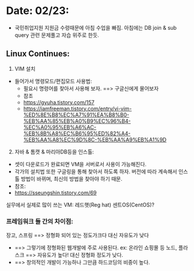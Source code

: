 # Date: 02/23:
  * 국민취업지원 지원금 수령때문에 아침 수업을 빠짐. 아침에는 DB join & sub query 관련 문제풀고 자습 위주로 한듯.  

## Linux Continues:  
1. VIM 설치
  * 들어가서 명령모드/편집모드 사용법:
    * 필요시 명령어를 찾아서 사용해 보자. ==> 구글신에게 물어보자
    * 참조
    * https://gyuha.tistory.com/157  
    * https://iamfreeman.tistory.com/entry/vi-vim-%ED%8E%B8%EC%A7%91%EA%B8%B0-%EB%AA%85%EB%A0%B9%EC%96%B4-%EC%A0%95%EB%A6%AC-%EB%8B%A8%EC%B6%95%ED%82%A4-%EB%AA%A8%EC%9D%8C-%EB%AA%A9%EB%A1%9D  
    
2. 자바 & 톰캣 & 마리아DB등을 인스톨:  
  * 셋이 다운로드가 완료되면 VM을 서버로서 사용이 가능해진다.  
  * 각가의 설치법 또한 구글링을 통해 찾아서 하도록 하자. 버전에 따라 계속해서 인스톨 방법이 바뀌며, 최신의 방법을 찾아야 하기 때문.  
  * 참조:  
  * https://sseungshin.tistory.com/69  

실무에서 실제로 많이 쓰는 VM: 레드햇(Reg hat) 센트OS(CentOS)?

### 프레임워크 들 간의 차이점:

장고, 스프링 ==> 정형화 되어 있는 정도가크다 대신 자유도가 낮다
 * ==> 그렇기에 정형화된 웹개발에 주로 사용된다. ex: 온라인 쇼핑몰 등
노드, 플라스크 ==> 자유도가 높다! 대신 정형화 정도가 낮다.
 * ==> 창의적인 개발이 가능하나 그만큼 하드코딩의 비중이 높다.  
